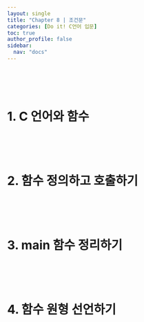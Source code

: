```yaml
---
layout: single
title: "Chapter 8 | 조건문"
categories: [Do it! C언어 입문]
toc: true
author_profile: false
sidebar:
  nav: "docs"
---
```

<br><br><br>

# 1. C 언어와 함수

<br><br><br>

# 2. 함수 정의하고 호출하기

<br><br><br>

# 3. main 함수 정리하기

<br><br><br>

# 4. 함수 원형 선언하기